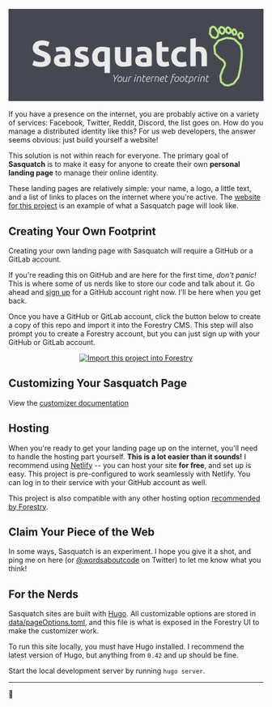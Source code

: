 <div style="text-align: center;">

![Sasquatch: your internet footprint](banner.png)

</div>

If you have a presence on the internet, you are probably active on a variety of services: Facebook, Twitter, Reddit, Discord, the list goes on. How do you manage a distributed identity like this? For us web developers, the answer seems obvious: just build yourself a website!

This solution is not within reach for everyone. The primary goal of **Sasquatch** is to make it easy for anyone to create their own **personal landing page** to manage their online identity. 

These landing pages are relatively simple: your name, a logo, a little text, and a list of links to places on the internet where you're active. The [website for this project](https://dwalkr.github.io/sasquatch/) is an example of what a Sasquatch page will look like.

## Creating Your Own Footprint

Creating your own landing page with Sasquatch will require a GitHub or a GitLab account. 

If you're reading this on GitHub and are here for the first time, *don't panic!* This is where some of us nerds like to store our code and talk about it. Go ahead and [sign up](https://github.com/join) for a GitHub account right now. I'll be here when you get back.

Once you have a GitHub or GitLab account, click the button below to create a copy of this repo and import it into the Forestry CMS. This step will also prompt you to create a Forestry account, but you can just sign up with your GitHub or GitLab account.

<div style="text-align: center;">

[![Import this project into Forestry](https://assets.forestry.io/import-to-forestry.svg)](https://app.forestry.io/quick-start?repo=dwalkr/sasquatch&engine=hugo&version=0.49)

</div>

## Customizing Your Sasquatch Page

View the [customizer documentation](CUSTOMIZING.md)

## Hosting 

When you're ready to get your landing page up on the internet, you'll need to handle the hosting part yourself. **This is a lot easier than it sounds!** I recommend using [Netlify](https://www.netlify.com/) -- you can host your site **for free**, and set up is easy. This project is pre-configured to work seamlessly with Netlify. You can log in to their service with your GitHub account as well.

This project is also compatible with any other hosting option [recommended by Forestry](https://forestry.io/docs/hosting/).

## Claim Your Piece of the Web

In some ways, Sasquatch is an experiment. I hope you give it a shot, and ping me on here (or [@wordsaboutcode](https://twitter.com/wordsaboutcode) on Twitter) to let me know what you think!

## For the Nerds

Sasquatch sites are built with [Hugo](https://gohugo.io). All customizable options are stored in [data/pageOptions.toml](https://github.com/dwalkr/sasquatch/blob/master/data/pageOptions.toml), and this file is what is exposed in the Forestry UI to make the customizer work.

To run this site locally, you must have Hugo installed. I recommend the latest version of Hugo, but anything from `0.42` and up should be fine.

Start the local development server by running `hugo server`.

<hr>
👣





